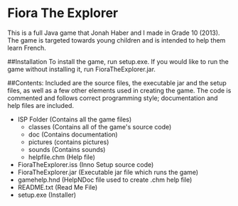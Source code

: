 # Fiora The Explorer
This is a full Java game that Jonah Haber and I made in Grade 10 (2013). The game is targeted towards young children and is intended to help them learn French.

##Installation
To install the game, run setup.exe. If you would like to run the game without installing it, run FioraTheExplorer.jar.

##Contents:
Included are the source files, the executable jar and the setup files, as well as a few other elements used in creating the game.
The code is commented and follows correct programming style; documentation and help files are included.
 * ISP Folder (Contains all the game files)
   * classes (Contains all of the game's source code)
   * doc (Contains documentation)
   * pictures (contains pictures)
   * sounds (Contains sounds)
   * helpfile.chm (Help file)
 * FioraTheExplorer.iss (Inno Setup source code)
 * FioraTheExplorer.jar (Executable jar file which runs the game)
 * gamehelp.hnd (HelpNDoc file used to create .chm help file)
 * README.txt (Read Me File)
 * setup.exe (Installer)
